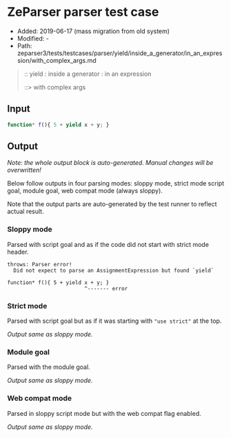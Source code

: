 # ZeParser parser test case

- Added: 2019-06-17 (mass migration from old system)
- Modified: -
- Path: zeparser3/tests/testcases/parser/yield/inside_a_generator/in_an_expression/with_complex_args.md

> :: yield : inside a generator : in an expression
>
> ::> with complex args


## Input


`````js
function* f(){ 5 + yield x + y; }
`````

## Output

_Note: the whole output block is auto-generated. Manual changes will be overwritten!_

Below follow outputs in four parsing modes: sloppy mode, strict mode script goal, module goal, web compat mode (always sloppy).

Note that the output parts are auto-generated by the test runner to reflect actual result.

### Sloppy mode

Parsed with script goal and as if the code did not start with strict mode header.

`````
throws: Parser error!
  Did not expect to parse an AssignmentExpression but found `yield`

function* f(){ 5 + yield x + y; }
                         ^------- error
`````

### Strict mode

Parsed with script goal but as if it was starting with `"use strict"` at the top.

_Output same as sloppy mode._

### Module goal

Parsed with the module goal.

_Output same as sloppy mode._

### Web compat mode

Parsed in sloppy script mode but with the web compat flag enabled.

_Output same as sloppy mode._
